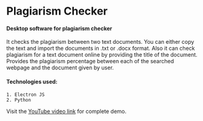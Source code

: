 # Plagiarism Checker

#### Desktop software for plagiarism checker

It checks the plagiarism between two text documents. You can either copy the text and import the documents in .txt or .docx format. Also it can check plagiarism for a text document online by providing the title of the document. Provides the plagiarism percentage between each of the searched webpage and the document given by user.

#### Technologies used:

    1. Electron JS
    2. Python


Visit the [YouTube video link](https://www.youtube.com/watch?v=1lT8JjkRxiY) for complete demo.
